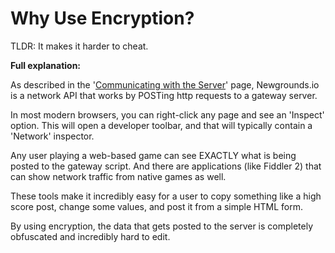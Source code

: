 # Why Use Encryption?

TLDR: It makes it harder to cheat.

**Full explanation:**

As described in the '[Communicating with the Server](../communicating_with_the_server/posting_to_the_gateway.md)' page, Newgrounds.io is a network API that works by POSTing http requests to a gateway server.

In most modern browsers, you can right-click any page and see an 'Inspect' option. This will open a developer toolbar, and that will typically contain a 'Network' inspector.

Any user playing a web-based game can see EXACTLY what is being posted to the gateway script. And there are applications (like Fiddler 2) that can show network traffic from native games as well.

These tools make it incredibly easy for a user to copy something like a high score post, change some values, and post it from a simple HTML form.

By using encryption, the data that gets posted to the server is completely obfuscated and incredibly hard to edit.

